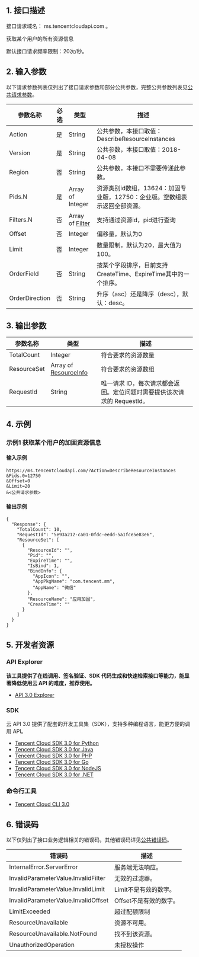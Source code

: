 ## 1. 接口描述

接口请求域名： ms.tencentcloudapi.com 。

获取某个用户的所有资源信息

默认接口请求频率限制：20次/秒。

## 2. 输入参数

以下请求参数列表仅列出了接口请求参数和部分公共参数，完整公共参数列表见[公共请求参数](/document/api/283/17745)。

| 参数名称 | 必选 | 类型 | 描述 |
|---------|---------|---------|---------|
| Action | 是 | String | 公共参数，本接口取值：DescribeResourceInstances |
| Version | 是 | String | 公共参数，本接口取值：2018-04-08 |
| Region | 否 | String | 公共参数，本接口不需要传递此参数。 |
| Pids.N | 是 | Array of Integer | 资源类别id数组，13624：加固专业版，12750：企业版。空数组表示返回全部资源。 |
| Filters.N | 否 | Array of [Filter](/document/api/283/17759#Filter) | 支持通过资源id，pid进行查询 |
| Offset | 否 | Integer | 偏移量，默认为0 |
| Limit | 否 | Integer | 数量限制，默认为20，最大值为100。 |
| OrderField | 否 | String | 按某个字段排序，目前支持CreateTime、ExpireTime其中的一个排序。 |
| OrderDirection | 否 | String | 升序（asc）还是降序（desc），默认：desc。 |

## 3. 输出参数

| 参数名称 | 类型 | 描述 |
|---------|---------|---------|
| TotalCount | Integer | 符合要求的资源数量|
| ResourceSet | Array of [ResourceInfo](/document/api/283/17759#ResourceInfo) | 符合要求的资源数组|
| RequestId | String | 唯一请求 ID，每次请求都会返回。定位问题时需要提供该次请求的 RequestId。|

## 4. 示例

### 示例1 获取某个用户的加固资源信息

#### 输入示例

```
https://ms.tencentcloudapi.com/?Action=DescribeResourceInstances
&Pids.0=12750
&Offset=0
&Limit=20
&<公共请求参数>
```

#### 输出示例

```
{
  "Response": {
    "TotalCount": 10,
    "RequestId": "5e93a212-ca01-0fdc-eedd-5a1fce5e83e6",
    "ResourceSet": [
      {
        "ResourceId": "",
        "Pid": "",
        "ExpireTime": "",
        "IsBind": 1,
        "BindInfo": {
          "AppIcon": "",
          "AppPkgName": "com.tencent.mm",
          "AppName": "微信"
        },
        "ResourceName": "应用加固",
        "CreateTime": ""
      }
    ]
  }
}
```


## 5. 开发者资源

### API Explorer

**该工具提供了在线调用、签名验证、SDK 代码生成和快速检索接口等能力，能显著降低使用云 API 的难度，推荐使用。**

* [API 3.0 Explorer](https://console.cloud.tencent.com/api/explorer?Product=ms&Version=2018-04-08&Action=DescribeResourceInstances)

### SDK

云 API 3.0 提供了配套的开发工具集（SDK），支持多种编程语言，能更方便的调用 API。

* [Tencent Cloud SDK 3.0 for Python](https://github.com/TencentCloud/tencentcloud-sdk-python)
* [Tencent Cloud SDK 3.0 for Java](https://github.com/TencentCloud/tencentcloud-sdk-java)
* [Tencent Cloud SDK 3.0 for PHP](https://github.com/TencentCloud/tencentcloud-sdk-php)
* [Tencent Cloud SDK 3.0 for Go](https://github.com/TencentCloud/tencentcloud-sdk-go)
* [Tencent Cloud SDK 3.0 for NodeJS](https://github.com/TencentCloud/tencentcloud-sdk-nodejs)
* [Tencent Cloud SDK 3.0 for .NET](https://github.com/TencentCloud/tencentcloud-sdk-dotnet)

### 命令行工具

* [Tencent Cloud CLI 3.0](https://cloud.tencent.com/document/product/440/6176)

## 6. 错误码

以下仅列出了接口业务逻辑相关的错误码，其他错误码详见[公共错误码](/document/api/283/17747#.E5.85.AC.E5.85.B1.E9.94.99.E8.AF.AF.E7.A0.81)。

| 错误码 | 描述 |
|---------|---------|
| InternalError.ServerError | 服务端无法响应。 |
| InvalidParameterValue.InvalidFilter | 无效的过滤器。 |
| InvalidParameterValue.InvalidLimit | Limit不是有效的数字。 |
| InvalidParameterValue.InvalidOffset | Offset不是有效的数字。 |
| LimitExceeded | 超过配额限制 |
| ResourceUnavailable | 资源不可用。 |
| ResourceUnavailable.NotFound | 找不到该资源。 |
| UnauthorizedOperation | 未授权操作 |
